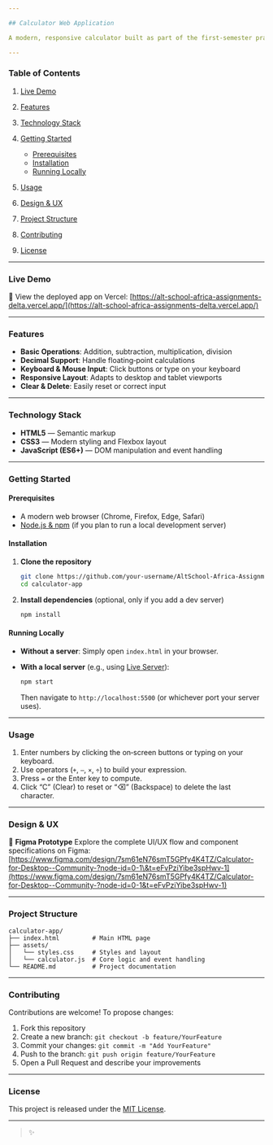 ```yaml
---

## Calculator Web Application

A modern, responsive calculator built as part of the first‑semester practical assessment for AltSchool Africa’s Software Engineering coursework. Designed with usability and clean code principles in mind.

---
```


### Table of Contents

1. [Live Demo](#live-demo)
2. [Features](#features)
3. [Technology Stack](#technology-stack)
4. [Getting Started](#getting-started)

   * [Prerequisites](#prerequisites)
   * [Installation](#installation)
   * [Running Locally](#running-locally)
5. [Usage](#usage)
6. [Design & UX](#design--ux)
7. [Project Structure](#project-structure)
8. [Contributing](#contributing)
9. [License](#license)

---

### Live Demo

🔗 View the deployed app on Vercel:
[https://alt-school-africa-assignments-delta.vercel.app/](https://alt-school-africa-assignments-delta.vercel.app/)

---

### Features

* **Basic Operations**: Addition, subtraction, multiplication, division
* **Decimal Support**: Handle floating‑point calculations
* **Keyboard & Mouse Input**: Click buttons or type on your keyboard
* **Responsive Layout**: Adapts to desktop and tablet viewports
* **Clear & Delete**: Easily reset or correct input

---

### Technology Stack

* **HTML5** — Semantic markup
* **CSS3** — Modern styling and Flexbox layout
* **JavaScript (ES6+)** — DOM manipulation and event handling

---

### Getting Started

#### Prerequisites

* A modern web browser (Chrome, Firefox, Edge, Safari)
* [Node.js & npm](https://nodejs.org/) (if you plan to run a local development server)

#### Installation

1. **Clone the repository**

   ```bash
   git clone https://github.com/your‑username/AltSchool-Africa-Assignments/tree/main/Assessment/calculator‑app.git
   cd calculator‑app
   ```

2. **Install dependencies** (optional, only if you add a dev server)

   ```bash
   npm install
   ```

#### Running Locally

* **Without a server**:
  Simply open `index.html` in your browser.

* **With a local server** (e.g., using [Live Server](https://marketplace.visualstudio.com/items?itemName=ritwickdey.LiveServer)):

  ```bash
  npm start
  ```

  Then navigate to `http://localhost:5500` (or whichever port your server uses).

---

### Usage

1. Enter numbers by clicking the on‑screen buttons or typing on your keyboard.
2. Use operators (`+`, `–`, `×`, `÷`) to build your expression.
3. Press `=` or the Enter key to compute.
4. Click “C” (Clear) to reset or “⌫” (Backspace) to delete the last character.

---

### Design & UX

📐 **Figma Prototype**
Explore the complete UI/UX flow and component specifications on Figma:
[https://www.figma.com/design/7sm61eN76smT5GPfy4K4TZ/Calculator-for-Desktop--Community-?node-id=0-1\&t=eFvPziYibe3spHwv-1](https://www.figma.com/design/7sm61eN76smT5GPfy4K4TZ/Calculator-for-Desktop--Community-?node-id=0-1&t=eFvPziYibe3spHwv-1)

---

### Project Structure

```
calculator-app/
├── index.html         # Main HTML page
├── assets/
│   └── styles.css     # Styles and layout
│   └── calculator.js  # Core logic and event handling
└── README.md          # Project documentation
```

---

### Contributing

Contributions are welcome! To propose changes:

1. Fork this repository
2. Create a new branch: `git checkout -b feature/YourFeature`
3. Commit your changes: `git commit -m "Add YourFeature"`
4. Push to the branch: `git push origin feature/YourFeature`
5. Open a Pull Request and describe your improvements

---

### License

This project is released under the [MIT License](LICENSE).

---

> ✨ 
